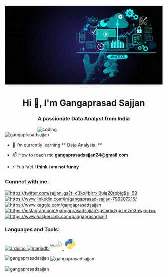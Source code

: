 ![logo](https://github.com/gangaprasadsajjan/gangaprasadsajjan/blob/main/data-analytics.png)
<h1 align="center">Hi 👋, I'm Gangaprasad Sajjan</h1>
<h3 align="center">A passionate Data Analyst from India</h3>
<img align="right" alt="coding"width="400"src="https://user-images.githubusercontent.com/55389276/140866485-8fb1c876-9a8f-4d6a-98dc-08c4981eaf70.gif"
<p align="left"> <img src="https://komarev.com/ghpvc/?username=gangaprasadsajjan&label=Profile%20views&color=0e75b6&style=flat" alt="gangaprasadsajjan" /> </p>

- 🌱 I’m currently learning ** Data Analysis ,**

- 📫 How to reach me **gangaprasadsajjan24@gmail.com**

- ⚡ Fun fact **I think i am not funny**

<h3 align="left">Connect with me:</h3>
<p align="left">
<a href="https://twitter.com/https://twitter.com/sajjan_gs?t=c3ko4bjrrxl9ula20rbbig&s=09" target="blank"><img align="center" src="https://raw.githubusercontent.com/rahuldkjain/github-profile-readme-generator/master/src/images/icons/Social/twitter.svg" alt="https://twitter.com/sajjan_gs?t=c3ko4bjrrxl9ula20rbbig&s=09" height="30" width="40" /></a>
<a href="https://linkedin.com/in/https://www.linkedin.com/in/gangaprasad-sajjan-796207216/" target="blank"><img align="center" src="https://raw.githubusercontent.com/rahuldkjain/github-profile-readme-generator/master/src/images/icons/Social/linked-in-alt.svg" alt="https://www.linkedin.com/in/gangaprasad-sajjan-796207216/" height="30" width="40" /></a>
<a href="https://kaggle.com/https://www.kaggle.com/gangaprasadsajjan" target="blank"><img align="center" src="https://raw.githubusercontent.com/rahuldkjain/github-profile-readme-generator/master/src/images/icons/Social/kaggle.svg" alt="https://www.kaggle.com/gangaprasadsajjan" height="30" width="40" /></a>
<a href="https://instagram.com/https://instagram.com/gangaprasadsajjan?igshid=zguzmzm3nwjioq==" target="blank"><img align="center" src="https://raw.githubusercontent.com/rahuldkjain/github-profile-readme-generator/master/src/images/icons/Social/instagram.svg" alt="https://instagram.com/gangaprasadsajjan?igshid=zguzmzm3nwjioq==" height="30" width="40" /></a>
<a href="https://www.hackerrank.com/https://www.hackerrank.com/gangaprasadsajj1" target="blank"><img align="center" src="https://raw.githubusercontent.com/rahuldkjain/github-profile-readme-generator/master/src/images/icons/Social/hackerrank.svg" alt="https://www.hackerrank.com/gangaprasadsajj1" height="30" width="40" /></a>
</p>

<h3 align="left">Languages and Tools:</h3>
<p align="left"> <a href="https://www.arduino.cc/" target="_blank" rel="noreferrer"> <img src="https://cdn.worldvectorlogo.com/logos/arduino-1.svg" alt="arduino" width="40" height="40"/> </a> <a href="https://mariadb.org/" target="_blank" rel="noreferrer"> <img src="https://www.vectorlogo.zone/logos/mariadb/mariadb-icon.svg" alt="mariadb" width="40" height="40"/> </a> <a href="https://www.mysql.com/" target="_blank" rel="noreferrer"> <img src="https://raw.githubusercontent.com/devicons/devicon/master/icons/mysql/mysql-original-wordmark.svg" alt="mysql" width="40" height="40"/> </a> <a href="https://www.python.org" target="_blank" rel="noreferrer"> <img src="https://raw.githubusercontent.com/devicons/devicon/master/icons/python/python-original.svg" alt="python" width="40" height="40"/> </a> </p>

<p><img align="left" src="https://github-readme-stats.vercel.app/api/top-langs?username=gangaprasadsajjan&show_icons=true&locale=en&layout=compact" alt="gangaprasadsajjan" /></p>

<p>&nbsp;<img align="center" src="https://github-readme-stats.vercel.app/api?username=gangaprasadsajjan&show_icons=true&locale=en" alt="gangaprasadsajjan" /></p>

<p><img align="center" src="https://github-readme-streak-stats.herokuapp.com/?user=gangaprasadsajjan&" alt="gangaprasadsajjan" /></p>
